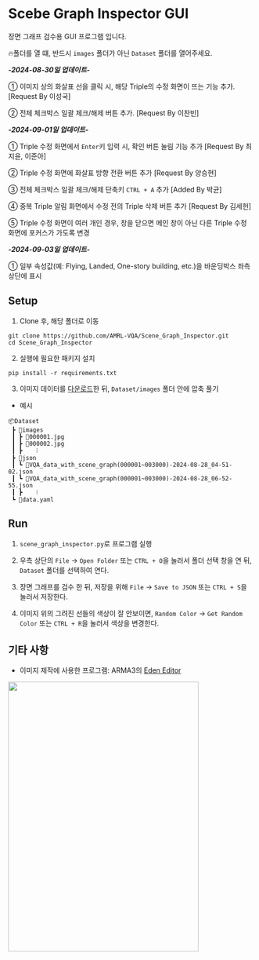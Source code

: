 # Scebe Graph Inspector GUI

장면 그래프 검수용 GUI 프로그램 입니다.

🔥폴더를 열 떄, 반드시 ```images``` 폴더가 아닌 ```Dataset``` 폴더를 열어주세요.

***-2024-08-30일 업데이트-***

① 이미지 상의 화살표 선을 클릭 시, 해당 Triple의 수정 화면이 뜨는 기능 추가. [Request By 이성국]

② 전체 체크박스 일괄 체크/해제 버튼 추가. [Request By 이찬빈]

***-2024-09-01일 업데이트-***

① Triple 수정 화면에서 ```Enter```키 입력 시, 확인 버튼 눌림 기능 추가 [Request By 최지윤, 이준아]

② Triple 수정 화면에 화살표 방향 전환 버튼 추가 [Request By 양승현]

③ 전체 체크박스 일괄 체크/해제 단축키 ```CTRL + A``` 추가 [Added By 박균]

④ 중복 Triple 알림 화면에서 수정 전의 Triple 삭제 버튼 추가 [Request By 김세헌]

⑤ Triple 수정 화면이 여러 개인 경우, 창을 닫으면 메인 창이 아닌 다른 Triple 수정 화면에 포커스가 가도록 변경

***-2024-09-03일 업데이트-***

① 일부 속성값(예: Flying, Landed, One-story building, etc.)을 바운딩박스 좌측 상단에 표시


## Setup

1. Clone 후, 해당 폴더로 이동
```
git clone https://github.com/AMRL-VQA/Scene_Graph_Inspector.git
cd Scene_Graph_Inspector
```

2. 실행에 필요한 패키지 설치
```
pip install -r requirements.txt
```

3. 이미지 데이터를 [다운로드](https://drive.google.com/drive/folders/1H0NwjLpS2OHq-pLTCbIQwOfdDeWkP4OZ?usp=sharing)한 뒤, `Dataset/images` 폴더 안에 압축 풀기

- 예시

```
📦Dataset
 ┣ 📂images
 ┃ ┣ 📜000001.jpg
 ┃ ┣ 📜000002.jpg
 ┃ ┣    ⁞
 ┣ 📂json
 ┃ ┗ 📜VQA_data_with_scene_graph(000001~003000)-2024-08-28_04-51-02.json
 ┃ ┗ 📜VQA_data_with_scene_graph(000001~003000)-2024-08-28_06-52-55.json
 ┃ ┣    ⁞
 ┗ 📜data.yaml
```

## Run
1. `scene_graph_inspector.py`로 프로그램 실행

2. 우측 상단의 `File` → `Open Folder` 또는 `CTRL + O`을 눌러서 폴더 선택 창을 연 뒤, `Dataset` 폴더를 선택하여 연다.

3. 장면 그래프를 검수 한 뒤, 저장을 위해 `File` → `Save to JSON` 또는 `CTRL + S`을 눌러서 저장한다.

4. 이미지 위의 그려진 선들의 색상이 잘 안보이면, `Random Color` → `Get Random Color` 또는 `CTRL + R`을 눌러서 색상을 변경한다.

## 기타 사항

- 이미지 제작에 사용한 프로그램: ARMA3의 [Eden Editor](https://community.bistudio.com/wiki/Category:Eden_Editor)
  
<img
  src="https://i.namu.wiki/i/EmIh3Am-eSOoMK_Dkw002A5GboINsi5bS1F6Cpy4vGwtqofuMj7_-QkMiqJuVfXoK2DvFXqE1ABJd2wkX3CeKw.webp"
  width="388.5"
  height="550"
/>
